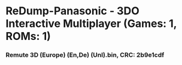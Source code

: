 # ReDump-Panasonic - 3DO Interactive Multiplayer (Games: 1, ROMs: 1)
### Remute 3D (Europe) (En,De) (Unl).bin, CRC: 2b9e1cdf

